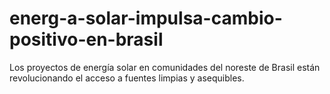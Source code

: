 # energ-a-solar-impulsa-cambio-positivo-en-brasil
Los proyectos de energía solar en comunidades del noreste de Brasil están revolucionando el acceso a fuentes limpias y asequibles. 
